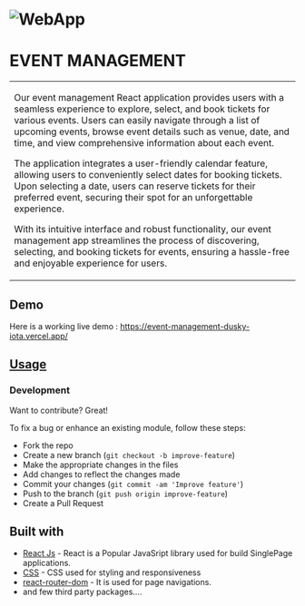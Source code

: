 # ![WebApp](https://res.cloudinary.com/dr2jqbir9/image/upload/v1714998050/event-manag-typescript_sfscfm.png)
# EVENT MANAGEMENT
<table>
<tr>
<td>

  
Our event management React application provides users with a seamless experience to explore, select, and book tickets for various events. Users can easily navigate through a list of upcoming events, browse event details such as venue, date, and time, and view comprehensive information about each event.

The application integrates a user-friendly calendar feature, allowing users to conveniently select dates for booking tickets. Upon selecting a date, users can reserve tickets for their preferred event, securing their spot for an unforgettable experience.

With its intuitive interface and robust functionality, our event management app streamlines the process of discovering, selecting, and booking tickets for events, ensuring a hassle-free and enjoyable experience for users.


</td>
</tr>
</table>


## Demo
Here is a working live demo :  https://event-management-dusky-iota.vercel.app/


## [Usage](https://event-management-dusky-iota.vercel.app/) 

### Development
Want to contribute? Great!

To fix a bug or enhance an existing module, follow these steps:

- Fork the repo
- Create a new branch (`git checkout -b improve-feature`)
- Make the appropriate changes in the files
- Add changes to reflect the changes made
- Commit your changes (`git commit -am 'Improve feature'`)
- Push to the branch (`git push origin improve-feature`)
- Create a Pull Request 

## Built with 

- [React Js](https://www.w3schools.com/REACT/DEFAULT.ASP) - React is a Popular JavaSript library used for build SinglePage applications.
- [CSS](https://www.w3schools.com/css/) - CSS used for styling and responsiveness
- [react-router-dom](https://www.w3schools.com/react/react_router.asp) - It is used for page navigations.
- and few third party packages....
